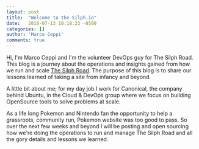 ```yaml
---
layout: post
title:  "Welcome to the Silph.io"
date:   2016-07-13 10:18:23 -0500
categories: []
author: 'Marco Ceppi'
comments: true
---
```


Hi, I'm Marco Ceppi and I'm the volunteer DevOps guy for The Silph Road. This blog is a journey about the operations and insights gained from how we run and scale [The Silph Road](https://thesilphroad.com). The purpose of this blog is to share our lessons learned of taking a site from infancy and beyond.

A little bit about me; for my day job I work for Canonical, the company behind Ubuntu, in the Cloud & DevOps group where we focus on building OpenSource tools to solve problems at scale.

As a life long Pokemon and Nintendo fan the opportunity to help a grassroots, community run, Pokemon website was too good to pass. So over the next few weeks and beyond I will be posting and open sourcing how we're doing the operations to run and manage The Silph Road and all the gory details and lessons we learned.
